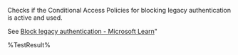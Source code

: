 Checks if the Conditional Access Policies for blocking legacy authentication is active and used.

See [Block legacy authentication - Microsoft Learn](https://learn.microsoft.com/entra/identity/conditional-access/howto-conditional-access-policy-block-legacy)"
<!--- Results --->
%TestResult%